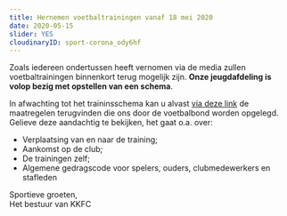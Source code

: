 ```yaml
---
title: Hernemen voetbaltrainingen vanaf 18 mei 2020
date: 2020-05-15
slider: YES
cloudinaryID: sport-corona_ody6hf
---
```

<p>Zoals iedereen ondertussen heeft vernomen via de media zullen voetbaltrainingen binnenkort terug mogelijk zijn. <strong>Onze jeugdafdeling is volop bezig met opstellen van een schema</strong>.</p>

<p>In afwachting tot het traininsschema kan u alvast <a href="https://res.cloudinary.com/kkontichfc/image/upload/v1589557708/nieuws/herneming_trainingen_te_volgen_maatregelen_mkmtt1.pdf">via deze link</a> de maatregelen terugvinden die ons door de voetbalbond worden opgelegd. Gelieve deze aandachtig te bekijken, het gaat o.a. over:</p>
<ul style="margin-top: 0.4em;">
<li>Verplaatsing van en naar de training;</li>
<li>Aankomst op de club;</li>
<li>De trainingen zelf;</li>
<li>Algemene gedragscode voor spelers, ouders, clubmedewerkers en stafleden</li>
</ul>

<p>Sportieve groeten,<br>Het bestuur van KKFC</p>

